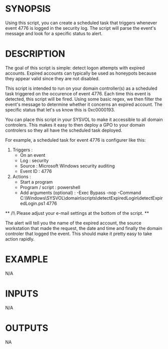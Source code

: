 # SYNOPSIS

Using this script, you can create a scheduled task that triggers whenever event 4776 is logged in the security log. 
The script will parse the event's message and look for a specific status to alert.

# DESCRIPTION
The goal of this script is simple: detect logon attempts with expired accounts. Expired accounts can typically be used as honeypots because they appear valid since they are not disabled.
		
This script is intended to run on your domain controller(s) as a scheduled task triggered on the occurence of event 4776. Each time this event is detected, this script will be fired. Using some basic regex, we then filter the event's message to determine whether 
it concerns an expired account. The specific status that let's us know this is 0xc0000193.

You can place this script in your SYSVOL to make it accessible to all domain controlers. This makes it easy to then deploy a GPO to your domain controlers so they all have the scheduled task deployed.
	
For example, a scheduled task for event 4776 is configurer like this:
1. Triggers : 
   - On an event
   - Log : security
   - Source : Microsoft Windows security auditing
   - Event ID : 4776
2. Actions : 
   - Start a program
   - Program / script : powershell
   - Add arguments (optional) : -Exec Bypass -nop -Command C:\Windows\SYSVOL\domain\scripts\detectExpiredLogin\detectExpiredLogin.ps1 4776
			
** /!\ Please adjust your e-mail settings at the bottom of the script. **

The alert will tell you the name of the expired account, the source workstation that made the request, the date and time and finally the domain controler that logged the event. This should make it pretty easy to take action rapidly.
	
# EXAMPLE
N/A
# INPUTS
N/A
# OUTPUTS
NA